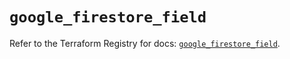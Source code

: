# `google_firestore_field`

Refer to the Terraform Registry for docs: [`google_firestore_field`](https://registry.terraform.io/providers/hashicorp/google/6.44.0/docs/resources/firestore_field).

